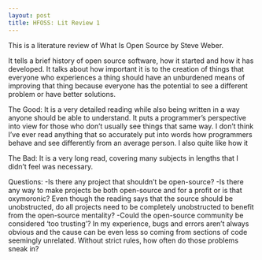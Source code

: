 ```yaml
---
layout: post
title: HFOSS: Lit Review 1
---
```


This is a literature review of What Is Open Source by Steve Weber.

It tells a brief history of open source software, how it started and how it has developed. It talks about how important it is to the creation of things that everyone who experiences a thing should have an unburdened means of improving that thing because everyone has the potential to see a different problem or have better solutions.

The Good:
It is a very detailed reading while also being written in a way anyone should be able to understand. It puts a programmer’s perspective into view for those who don’t usually see things that same way. I don’t think I’ve ever read anything that so accurately put into words how programmers behave and see differently from an average person. I also quite like how it

The Bad:
It is a very long read, covering many subjects in lengths that I didn’t feel was necessary.

Questions:
-Is there any project that shouldn’t be open-source?
-Is there any way to make projects be both open-source and for a profit or is that oxymoronic? Even though the reading says that the source should be unobstructed, do all projects need to be completely unobstructed to benefit from the open-source mentality?
-Could the open-source community be considered ‘too trusting’? In my experience, bugs and errors aren’t always obvious and the cause can be even less so coming from sections of code seemingly unrelated. Without strict rules, how often do those problems sneak in?